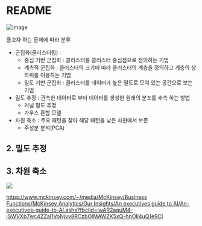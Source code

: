 # README

![image](https://user-images.githubusercontent.com/17797922/40979090-a5193454-6889-11e8-8a83-8d548a24dffe.png)

풀고자 하는 문제에 따라 분류

* 군집화\(클러스터링\) :
  * 중심 기반 군집화 : 클러스터를 클러스터 중심점으로 정의하는 기법
  * 계측적 군집화 : 클러스터의 크기에 따라 클러스터의 계층을 정의하고 계층의 상하위를 이용하는 기법
  * 밀도 기반 군집화 : 클러스터를 데이터가 높은 밀도로 모여 있는 공간으로 보는 기법
* 밀도 추정 : 관측한 데이터로 부터 데이터를 생성한 원래의 분포를 추측 하는 방법
  * 커널 밀도 추정
  * 가우스 혼합 모델
* 차원 축소 : 주요 패턴을 찾아 해당 패턴을 낮은 차원에서 보존
  * 주성분 분석\(PCA\)

## 2. 밀도 추정

## 3. 차원 축소

![](https://i.imgur.com/9fcmvwe.png)

[https://www.mckinsey.com/~/media/McKinsey/Business Functions/McKinsey Analytics/Our Insights/An executives guide to AI/An-executives-guide-to-AI.ashx?fbclid=IwAR2aquM4-jSWVXb7wc4ZZal1VoNjvv8RCzbOlMAWZK5xQ-hnOIl4uQ1e9CI](https://www.mckinsey.com/~/media/McKinsey/Business%20Functions/McKinsey%20Analytics/Our%20Insights/An%20executives%20guide%20to%20AI/An-executives-guide-to-AI.ashx?fbclid=IwAR2aquM4-jSWVXb7wc4ZZal1VoNjvv8RCzbOlMAWZK5xQ-hnOIl4uQ1e9CI)

